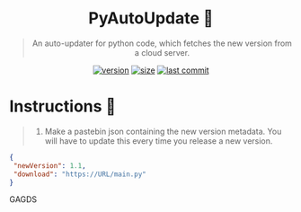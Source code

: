 <div align="center">
  
  # PyAutoUpdate 🎉
  
  > An auto-updater for python code, which fetches the new version from a cloud server.

  [![version](https://img.shields.io/github/v/release/Theta69/PyAutoUpdate?include_prereleases)]()
  [![size](https://img.shields.io/github/languages/code-size/Theta69/PyAutoUpdate)]()
  [![last commit](https://img.shields.io/github/last-commit/Theta69/PyAutoUpdate)]()
  
</div>

# Instructions 🤔

> 1. Make a pastebin json containing the new version metadata. You will have to update this every time you release a new version.

```json
{
 "newVersion": 1.1,
 "download": "https://URL/main.py"
}
```
GAGDS
